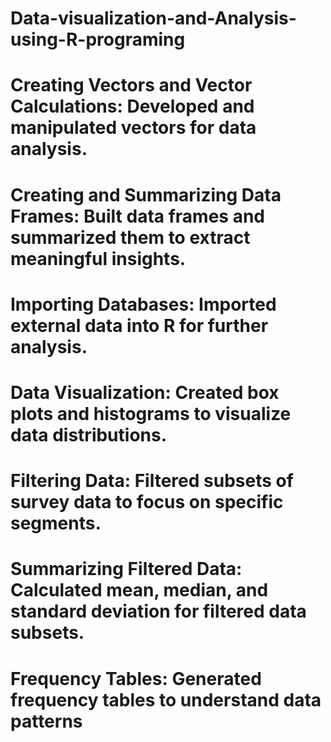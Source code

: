 # Data-visualization-and-Analysis-using-R-programing
# Creating Vectors and Vector Calculations: Developed and manipulated vectors for data analysis.
# Creating and Summarizing Data Frames: Built data frames and summarized them to extract meaningful insights.
# Importing Databases: Imported external data into R for further analysis.
# Data Visualization: Created box plots and histograms to visualize data distributions.
# Filtering Data: Filtered subsets of survey data to focus on specific segments.
# Summarizing Filtered Data: Calculated mean, median, and standard deviation for filtered data subsets.
# Frequency Tables: Generated frequency tables to understand data patterns
